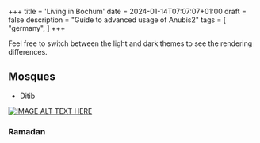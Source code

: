 +++
title = 'Living in Bochum'
date = 2024-01-14T07:07:07+01:00
draft = false
description = "Guide to advanced usage of Anubis2"
tags = [
    "germany",
]
+++


Feel free to switch between the light and dark themes to see the rendering differences.

<!--more-->

## Mosques 

- Ditib

[![IMAGE ALT TEXT HERE]()](https://www.youtube.com)

### Ramadan